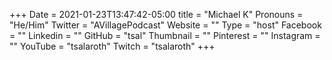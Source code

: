 +++
Date = 2021-01-23T13:47:42-05:00
title = "Michael K"
Pronouns = "He/Him"
Twitter = "AVillagePodcast"
Website = ""
Type = "host"
Facebook = ""
Linkedin = ""
GitHub = "tsal"
Thumbnail = ""
Pinterest = ""
Instagram = ""
YouTube = "tsalaroth"
Twitch = "tsalaroth"
+++
